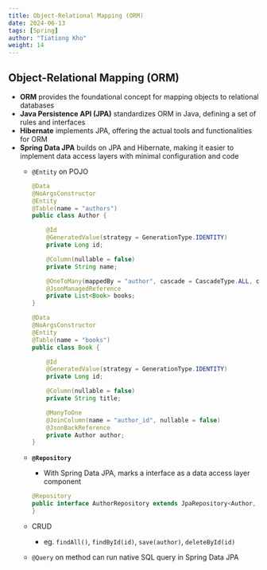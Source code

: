 ```yaml
---
title: Object-Relational Mapping (ORM)
date: 2024-06-13
tags: [Spring]
author: "Tiationg Kho"
weight: 14
---
```


## Object-Relational Mapping (ORM)

- **ORM** provides the foundational concept for mapping objects to relational databases
- **Java Persistence API (JPA)** standardizes ORM in Java, defining a set of rules and interfaces
- **Hibernate** implements JPA, offering the actual tools and functionalities for ORM
- **Spring Data JPA** builds on JPA and Hibernate, making it easier to implement data access layers with minimal configuration and code
    - `@Entity` on POJO
        
        ```java
        @Data
        @NoArgsConstructor
        @Entity
        @Table(name = "authors")
        public class Author {
        
            @Id
            @GeneratedValue(strategy = GenerationType.IDENTITY)
            private Long id;
        
            @Column(nullable = false)
            private String name;
        
            @OneToMany(mappedBy = "author", cascade = CascadeType.ALL, orphanRemoval = true)
            @JsonManagedReference
            private List<Book> books;
        }
        
        @Data
        @NoArgsConstructor
        @Entity
        @Table(name = "books")
        public class Book {
        
            @Id
            @GeneratedValue(strategy = GenerationType.IDENTITY)
            private Long id;
        
            @Column(nullable = false)
            private String title;
        
            @ManyToOne
            @JoinColumn(name = "author_id", nullable = false)
            @JsonBackReference
            private Author author;
        }
        ```
        
    - **`@Repository`**
        - With Spring Data JPA, marks a interface as a data access layer component
        
        ```java
        @Repository
        public interface AuthorRepository extends JpaRepository<Author, Long> {
        }
        ```
        
    - CRUD
        - eg. `findAll()`, `findById(id)`, `save(author)`, `deleteById(id)`
    - `@Query` on method can run native SQL query in Spring Data JPA